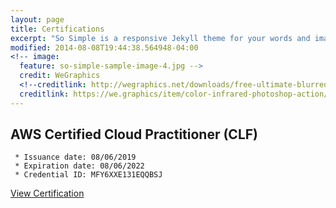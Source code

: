 ```yaml
---
layout: page
title: Certifications
excerpt: "So Simple is a responsive Jekyll theme for your words and images."
modified: 2014-08-08T19:44:38.564948-04:00
<!-- image:
  feature: so-simple-sample-image-4.jpg -->
  credit: WeGraphics
  <!--creditlink: http://wegraphics.net/downloads/free-ultimate-blurred-background-pack/ -->
  creditlink: https://we.graphics/item/color-infrared-photoshop-action/
---
```




<!-- ## So Simple Theme is all about: -->

## **AWS Certified Cloud Practitioner (CLF)**
     * Issuance date: 08/06/2019
     * Expiration date: 08/06/2022
     * Credential ID: MFY6XXE131EQQBSJ


<a markdown="0" href="https://www.certmetrics.com/amazon/public/badge.aspx?i=9&t=c&d=2019-08-06&ci=AWS00993439" class="btn">View Certification</a>

[^1]: Example: *domain.com/category-name/post-title*
